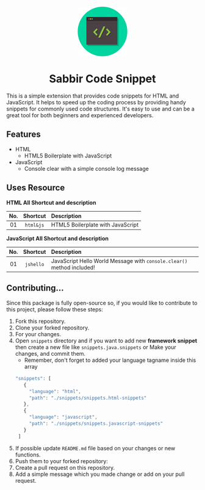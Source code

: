 <p align="center">
  <img src="/assets/logo.png" alt="Code Snippet" width="130" />
</p>

# <center>Sabbir Code Snippet<center>

This is a simple extension that provides code snippets for HTML and JavaScript.
It helps to speed up the coding process by providing handy snippets for commonly
used code structures. It's easy to use and can be a great tool for both
beginners and experienced developers.

## Features

- HTML
  - HTML5 Boilerplate with JavaScript
- JavaScript
  - Console clear with a simple console log message

## Uses Resource

**HTML All Shortcut and description**

| No. | Shortcut  | Description                       |
| :-: | :-------: | :-------------------------------- |
| 01  | `html&js` | HTML5 Boilerplate with JavaScript |

**JavaScript All Shortcut and description**

| No. | Shortcut  | Description                                                            |
| :-: | :-------: | :--------------------------------------------------------------------- |
| 01  | `jshello` | JavaScript Hello World Message with `console.clear()` method included! |

## Contributing...

Since this package is fully open-source so, if you would like to contribute to
this project, please follow these steps:

1. Fork this repository.
2. Clone your forked repository.
3. For your changes.
4. Open `snippets` directory and if you want to add new **framework snippet**
   then create a new file like `snippets.java.snippets` or Make your changes,
   and commit them.
   - Remember, don't forget to added your language tagname inside this array
   ```js
   "snippets": [
      {
        "language": "html",
        "path": "./snippets/snippets.html-snippets"
      },
      {
        "language": "javascript",
        "path": "./snippets/snippets.javascript-snippets"
      }
    ]
   ```
5. If possible update `README.md` file based on your changes or new functions.
6. Push them to your forked repository:
7. Create a pull request on this repository.
8. Add a simple message which you made change or add on your pull request.
